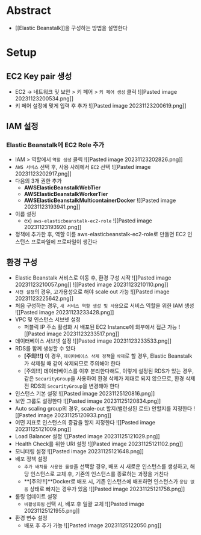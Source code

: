 # Abstract
- [[Elastic Beanstalk]]을 구성하는 방법을 설명한다
# Setup
## EC2 Key pair 생성
- EC2 -> 네트워크 및 보안 > 키 페어 > `키 페어 생성` 클릭
![[Pasted image 20231123200534.png]]
- 키 페어 설정에 맞게 입력 후 추가
![[Pasted image 20231123200619.png]]
## IAM 설정
### Elastic Beanstalk에 EC2 Role 추가
- IAM > 역할에서 `역할 생성` 클릭
![[Pasted image 20231123202826.png]]
- `AWS 서비스` 선택 후, 사용 사례에서 `EC2` 선택
![[Pasted image 20231123202917.png]]
- 다음의 3개 권한 추가
	- **AWSElasticBeanstalkWebTier**
	- **AWSElasticBeanstalkWorkerTier**
	- **AWSElasticBeanstalkMulticontainerDocker**
![[Pasted image 20231123193941.png]]
- 이름 설정
	- ex) `aws-elasticbeanstalk-ec2-role`
![[Pasted image 20231123193920.png]]
- 정책에 추가한 후, 역할 이름 aws-elasticbeanstalk-ec2-role로 만들면 EC2 인스턴스 프로파일에 프로파일이 생긴다
## 환경 구성
- Elastic Beanstalk 서비스로 이동 후, 환경 구성 시작
![[Pasted image 20231123210057.png]]
![[Pasted image 20231123210110.png]]
- `사전 설정`의 경우, 고가용성으로 해야 scale out 가능
![[Pasted image 20231123225642.png]]
- 처음 구성하는 경우, `새 서비스 역할 생성 및 사용`으로 서비스 역할을 위한 IAM 생성
![[Pasted image 20231123233428.png]]
- VPC 및 인스턴스 서브넷 설정
	- 퍼블릭 IP 주소 활성화 시 배포된 EC2 Instance에 외부에서 접근 가능
![[Pasted image 20231123233517.png]]
- 데이터베이스 서브넷 설정
![[Pasted image 20231123233533.png]]
- RDS를 함께 생성할 수 있다
	- **[주의!!!]** 이 경우, `데이터베이스 삭제 정책`을 `삭제`로 할 경우, Elastic Beanstalk가 삭제될 때 같이 삭제되므로 주의해야 한다
	- [주의!!!] 데이터베이스를 이후 분리한다해도, 이렇게 설정된 RDS가 있는 경우, 같은 `SecurityGroup`을 사용하여 환경 삭제가 제대로 되지 않으므로, 환경 삭제 전 RDS의 `SecurityGroup`을 변경해야 한다
- 인스턴스 기본 설정
![[Pasted image 20231125120816.png]]
- 보안 그룹도 설정한다
![[Pasted image 20231125120834.png]]
- Auto scaling group의 경우, scale-out 할지(밸런싱된 로드) 안할지를 지정한다
![[Pasted image 20231125120933.png]]
- 어떤 지표로 인스턴스의 증감을 할지 지정한다
![[Pasted image 20231125121009.png]]
- Load Balancer 설정
![[Pasted image 20231125121029.png]]
- Health Check를 위한 URI 설정
![[Pasted image 20231125121102.png]]
- 모니터링 설정
![[Pasted image 20231125121648.png]]
- 배포 정책 설정
	- `추가 배치를 사용한 롤링`을 선택할 경우, 배포 시 새로운 인스턴스를 생성하고, 해당 인스턴스로 교체 후, 기존의 인스턴스를 종료하는 과정을 거친다
	- **[주의!!!]**Docker로 배포 시, 기존 인스턴스에 배포하면 인스턴스가 `응답 없음` 상태로 빠지는 경우가 있음
![[Pasted image 20231125121758.png]]
- 롤링 업데이트 설정
	- `비활성화됨` 선택 시, 배포 후 일괄 교체
![[Pasted image 20231125121955.png]]
- 환경 변수 설정
	- 배포 후 추가 가능
![[Pasted image 20231125122050.png]]